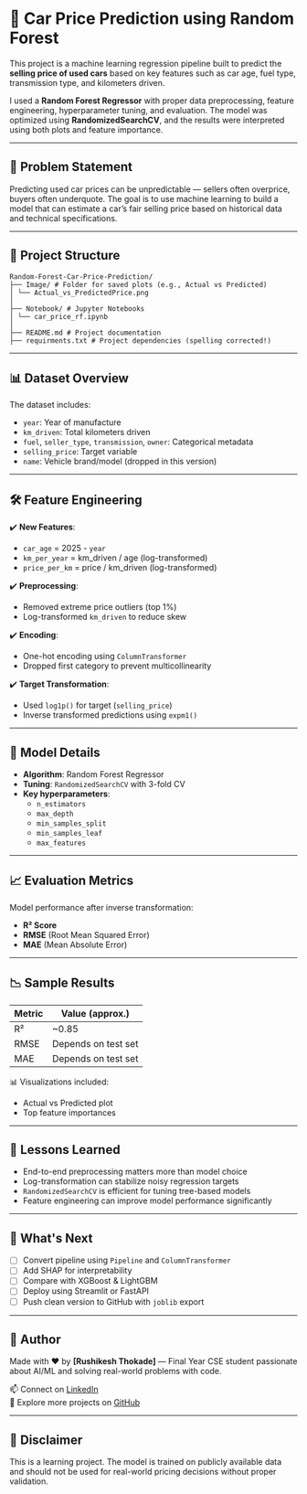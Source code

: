 # 🚗 Car Price Prediction using Random Forest

This project is a machine learning regression pipeline built to predict the **selling price of used cars** based on key features such as car age, fuel type, transmission type, and kilometers driven.

I used a **Random Forest Regressor** with proper data preprocessing, feature engineering, hyperparameter tuning, and evaluation. The model was optimized using **RandomizedSearchCV**, and the results were interpreted using both plots and feature importance.

---

## 🧠 Problem Statement

Predicting used car prices can be unpredictable — sellers often overprice, buyers often underquote. The goal is to use machine learning to build a model that can estimate a car’s fair selling price based on historical data and technical specifications.

---

## 📂 Project Structure
```
Random-Forest-Car-Price-Prediction/
├── Image/ # Folder for saved plots (e.g., Actual vs Predicted)
│ └── Actual_vs_PredictedPrice.png
│
├── Notebook/ # Jupyter Notebooks
│ └── car_price_rf.ipynb
│
├── README.md # Project documentation
├── requirments.txt # Project dependencies (spelling corrected!)

```
---

## 📊 Dataset Overview

The dataset includes:
- `year`: Year of manufacture
- `km_driven`: Total kilometers driven
- `fuel`, `seller_type`, `transmission`, `owner`: Categorical metadata
- `selling_price`: Target variable
- `name`: Vehicle brand/model (dropped in this version)

---

## 🛠 Feature Engineering

✔️ **New Features**:
- `car_age` = 2025 - `year`
- `km_per_year` = km_driven / age (log-transformed)
- `price_per_km` = price / km_driven (log-transformed)

✔️ **Preprocessing**:
- Removed extreme price outliers (top 1%)
- Log-transformed `km_driven` to reduce skew

✔️ **Encoding**:
- One-hot encoding using `ColumnTransformer`
- Dropped first category to prevent multicollinearity

✔️ **Target Transformation**:
- Used `log1p()` for target (`selling_price`)
- Inverse transformed predictions using `expm1()`

---

## 🌲 Model Details

- **Algorithm**: Random Forest Regressor
- **Tuning**: `RandomizedSearchCV` with 3-fold CV
- **Key hyperparameters**:
  - `n_estimators`
  - `max_depth`
  - `min_samples_split`
  - `min_samples_leaf`
  - `max_features`

---

## 📈 Evaluation Metrics

Model performance after inverse transformation:

- **R² Score**
- **RMSE** (Root Mean Squared Error)
- **MAE** (Mean Absolute Error)

---

## 📉 Sample Results

| Metric | Value (approx.) |
|--------|-----------------|
| R²     | ~0.85            |
| RMSE   | Depends on test set |
| MAE    | Depends on test set |

📊 Visualizations included:
- Actual vs Predicted plot
- Top feature importances

---

## 🧠 Lessons Learned

- End-to-end preprocessing matters more than model choice
- Log-transformation can stabilize noisy regression targets
- `RandomizedSearchCV` is efficient for tuning tree-based models
- Feature engineering can improve model performance significantly

---

## 🚀 What's Next

- [ ] Convert pipeline using `Pipeline` and `ColumnTransformer`
- [ ] Add SHAP for interpretability
- [ ] Compare with XGBoost & LightGBM
- [ ] Deploy using Streamlit or FastAPI
- [ ] Push clean version to GitHub with `joblib` export

---

## 💬 Author

Made with ❤️ by **[Rushikesh Thokade]** — Final Year CSE student passionate about AI/ML and solving real-world problems with code.

📫 Connect on [LinkedIn](https://www.linkedin.com/in/YOUR_USERNAME)  
🔗 Explore more projects on [GitHub](https://github.com/YOUR_USERNAME)

---

## 📌 Disclaimer

This is a learning project. The model is trained on publicly available data and should not be used for real-world pricing decisions without proper validation.

